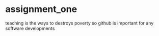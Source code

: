 # assignment_one
teaching is the ways to destroys poverty
so
github is important for any software developments
